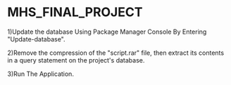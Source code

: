 # MHS_FINAL_PROJECT

1)Update the database Using Package Manager Console By Entering "Update-database".

2)Remove the compression of the "script.rar" file, then extract its contents in a query statement on the project's database.

3)Run The Application.
